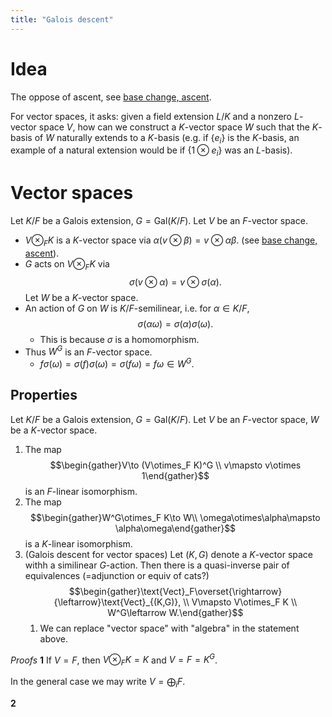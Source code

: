 ```yaml
---
title: "Galois descent"
---
```


# Idea
The oppose of ascent, see [base change, ascent](<notes/ntpy/Key Ideas/base change, ascent.md>). 

For vector spaces, it asks: given a field extension $L/K$ and a nonzero $L$-vector space $V$, how can we construct a $K$-vector space $W$ such that the $K$-basis of $W$ naturally extends to a $K$-basis (e.g. if $\{e_i\}$ is the $K$-basis, an example of a natural extension would be if $\{1\otimes e_i\}$ was an $L$-basis).

# Vector spaces
Let $K/F$ be a Galois extension, $G=\text{Gal}(K/F)$. Let $V$ be an $F$-vector space.
- $V\otimes_F K$ is a $K$-vector space via $\alpha(v\otimes\beta)=v\otimes \alpha\beta$. (see [base change, ascent](<notes/ntpy/Key Ideas/base change, ascent.md>)). 
- $G$ acts on $V\otimes_F K$ via $$\sigma(v\otimes\alpha)=v\otimes \sigma(\alpha).$$ 
Let $W$ be a $K$-vector space. 
- An action of $G$ on $W$ is $K/F$-semilinear, i.e. for $\alpha\in K/F$, $$\sigma(\alpha\omega)=\sigma(\alpha)\sigma(\omega).$$
	- This is because $\sigma$ is a homomorphism.
- Thus $W^G$ is an $F$-vector space.
	- $f\sigma(\omega)=\sigma(f)\sigma(\omega)=\sigma(f\omega)=f\omega\in W^G$.
## Properties
Let $K/F$ be a Galois extension, $G=\text{Gal}(K/F)$. Let $V$ be an $F$-vector space, $W$ be a $K$-vector space.

1. The map $$\begin{gather}V\to (V\otimes_F K)^G \\ v\mapsto v\otimes 1\end{gather}$$ is an $F$-linear isomorphism.
2. The map $$\begin{gather}W^G\otimes_F K\to W\\ \omega\otimes\alpha\mapsto \alpha\omega\end{gather}$$ is a $K$-linear isomorphism.
3. (Galois descent for vector spaces) Let $(K,G)$ denote a $K$-vector space withh a similinear $G$-action. Then there is a quasi-inverse pair of equivalences (=adjunction or equiv of cats?) $$\begin{gather}\text{Vect}_F\overset{\rightarrow}{\leftarrow}\text{Vect}_{(K,G)}, \\ V\mapsto V\otimes_F K \\ W^G\leftarrow W.\end{gather}$$
	1. We can replace "vector space" with "algebra" in the statement above.

*Proofs*
**1**
If $V=F$, then $V\otimes_F K=K$ and $V=F=K^G$.

In the general case we may write $V=\bigoplus_i F$.

**2**
